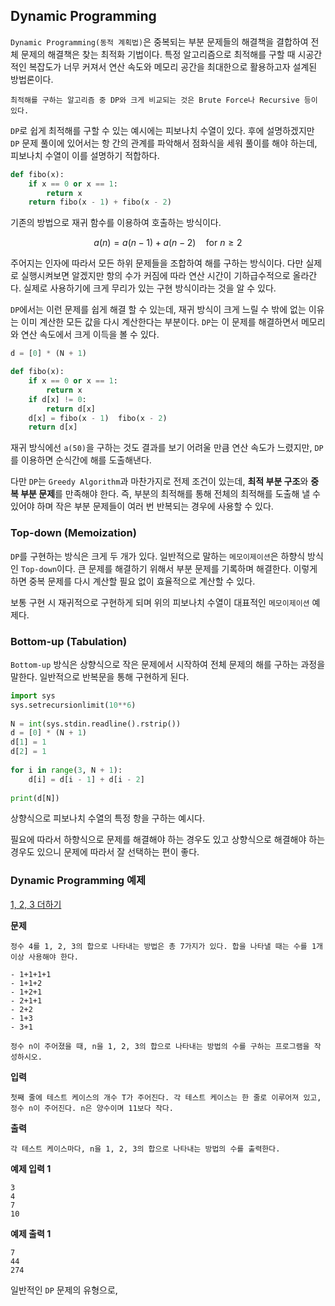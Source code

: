 
## Dynamic Programming

`Dynamic Programming(동적 계획법)`은 중복되는 부분 문제들의 해결책을 결합하여 전체 문제의 해결책은 찾는 최적화 기법이다. 특정 알고리즘으로 최적해를 구할 때 시공간적인 복잡도가 너무 커져서 연산 속도와 메모리 공간을 최대한으로 활용하고자 설계된 방법론이다.

	최적해를 구하는 알고리즘 중 DP와 크게 비교되는 것은 Brute Force나 Recursive 등이 있다. 

`DP`로 쉽게 최적해를 구할 수 있는 예시에는 피보나치 수열이 있다. 후에 설명하겠지만 `DP` 문제 풀이에 있어서는 항 간의 관계를 파악해서 점화식을 세워 풀이를 해야 하는데, 피보나치 수열이 이를 설명하기 적합하다.

```python
def fibo(x):
	if x == 0 or x == 1:
		return x
	return fibo(x - 1) + fibo(x - 2)
```

기존의 방법으로 재귀 함수를 이용하여 호출하는 방식이다. 

$$ a(n) = a(n-1) + a(n-2) \quad \text{for } n \geq 2 $$

주어지는 인자에 따라서 모든 하위 문제들을 조합하여 해를 구하는 방식이다. 다만 실제로 실행시켜보면 알겠지만 항의 수가 커짐에 따라 연산 시간이 기하급수적으로 올라간다. 실제로 사용하기에 크게 무리가 있는 구현 방식이라는 것을 알 수 있다. 

`DP`에서는 이런 문제를 쉽게 해결 할 수 있는데, 재귀 방식이 크게 느릴 수 밖에 없는 이유는 이미 계산한 모든 값을 다시 계산한다는 부분이다. `DP`는 이 문제를 해결하면서 메모리와 연산 속도에서 크게 이득을 볼 수 있다.

```python
d = [0] * (N + 1)

def fibo(x):
	if x == 0 or x == 1:
		return x
	if d[x] != 0:
		return d[x]
	d[x] = fibo(x - 1)  fibo(x - 2)
	return d[x]	
```

재귀 방식에선 `a(50)`을 구하는 것도 결과를 보기 어려울 만큼 연산 속도가 느렸지만, `DP`를 이용하면 순식간에 해를 도출해낸다.

다만 `DP`는 `Greedy Algorithm`과 마찬가지로 전제 조건이 있는데, **최적 부분 구조**와 **중복 부분 문제**를 만족해야 한다. 즉, 부분의 최적해를 통해 전체의 최적해를 도출해 낼 수 있어야 하며 작은 부분 문제들이 여러 번 반복되는 경우에 사용할 수 있다.

### Top-down (Memoization)

`DP`를 구현하는 방식은 크게 두 개가 있다. 일반적으로 말하는 `메모이제이션`은 하향식 방식인 `Top-down`이다. 큰 문제를 해결하기 위해서 부분 문제를 기록하며 해결한다. 이렇게 하면 중복 문제를 다시 계산할 필요 없이 효율적으로 계산할 수 있다.

보통 구현 시 재귀적으로 구현하게 되며 위의 피보나치 수열이 대표적인 `메모이제이션` 예제다.
### Bottom-up (Tabulation)

`Bottom-up` 방식은 상향식으로 작은 문제에서 시작하여 전체 문제의 해를 구하는 과정을 말한다. 일반적으로 반복문을 통해 구현하게 된다.

```python
import sys  
sys.setrecursionlimit(10**6)  
  
N = int(sys.stdin.readline().rstrip())  
d = [0] * (N + 1)  
d[1] = 1  
d[2] = 1  
  
for i in range(3, N + 1):  
    d[i] = d[i - 1] + d[i - 2]  
  
print(d[N])
```

상향식으로 피보나치 수열의 특정 항을 구하는 예시다.

필요에 따라서 하향식으로 문제를 해결해야 하는 경우도 있고 상향식으로 해결해야 하는 경우도 있으니 문제에 따라서 잘 선택하는 편이 좋다.

### Dynamic Programming 예제

[1, 2, 3 더하기](https://www.acmicpc.net/problem/9095)

**문제**

	정수 4를 1, 2, 3의 합으로 나타내는 방법은 총 7가지가 있다. 합을 나타낼 때는 수를 1개 이상 사용해야 한다.
	
	- 1+1+1+1
	- 1+1+2
	- 1+2+1
	- 2+1+1
	- 2+2
	- 1+3
	- 3+1
	
	정수 n이 주어졌을 때, n을 1, 2, 3의 합으로 나타내는 방법의 수를 구하는 프로그램을 작성하시오.

**입력**

	첫째 줄에 테스트 케이스의 개수 T가 주어진다. 각 테스트 케이스는 한 줄로 이루어져 있고, 정수 n이 주어진다. n은 양수이며 11보다 작다.

**출력**

	각 테스트 케이스마다, n을 1, 2, 3의 합으로 나타내는 방법의 수를 출력한다.

**예제 입력 1**

	3
	4
	7
	10

**예제 출력 1**

	7
	44
	274

일반적인 `DP` 문제의 유형으로, 